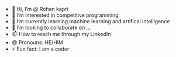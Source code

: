 - 👋 Hi, I’m @ Rohan kapri
- 👀 I’m interested in competitive programming 
- 🌱 I’m currently learning machine learning and artifical intelligence 
- 💞️ I’m looking to collaborate on ...
- 📫 How to reach me through my LinkedIn 
- 😄 Pronouns: HE/HIM
- ⚡ Fun fact: I am a coder 

<!---
ghdhhje/ghdhhje is a ✨ special ✨ repository because its `README.md` (this file) appears on your GitHub profile.
You can click the Preview link to take a look at your changes.
--->
